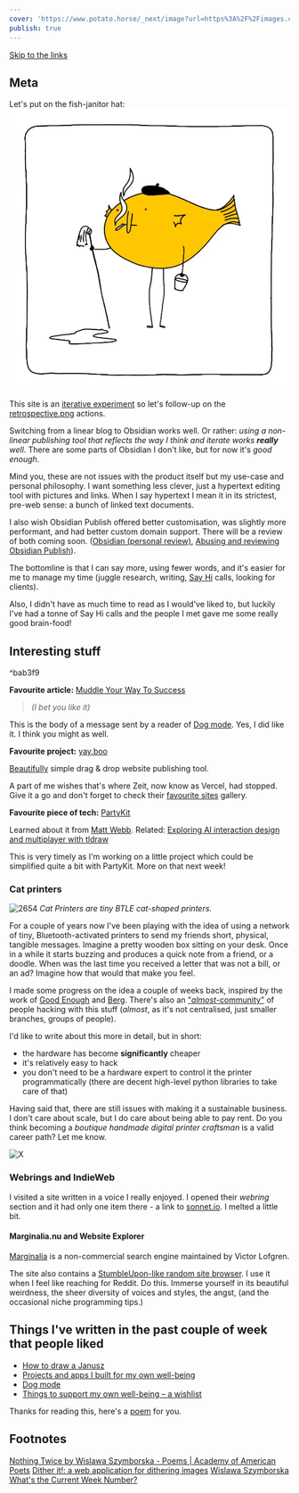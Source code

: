 ```yaml
---
cover: 'https://www.potato.horse/_next/image?url=https%3A%2F%2Fimages.ctfassets.net%2Fhyylafu4fjks%2F3UEKq94N3wmAZNEvthdZ8j%2F19969d08c9df869f6a9e4aec8dfd123d%2F182624883_856620778253995_571075980421732300_n_17904835792889678.jpg&w=1920&q=75'
publish: true
---
```

[Skip to the links](<../40>)

## Meta

Let's put on the fish-janitor hat: 
![344](182624883_856620778253995_571075980421732300_n_17904835792889678.webp)

This site is an [iterative experiment](<../../../111>) so let's follow-up on the [retrospective.png](<../../../retrospective.png>) actions. 

Switching from a linear blog to Obsidian works well. Or rather: *using a non-linear publishing tool that reflects the way I think and iterate works **really** well*. There are some parts of Obsidian I don't like, but for now it's *good enough*. 

Mind you, these are not issues with the product itself but my use-case and personal philosophy. I want something less clever, just a hypertext editing tool with pictures and links. When I say hypertext I mean it in its strictest, pre-web sense: a bunch of linked text documents.

I also wish Obsidian Publish offered better customisation, was slightly more performant, and had better custom domain support. There will be a review of both coming soon. ([Obsidian (personal review)](<../../../Obsidian (personal review)>), [Abusing and reviewing Obsidian Publish](<../../../Abusing and reviewing Obsidian Publish>)).

The bottomline is that I can say more, using fewer words, and it's easier for me to manage my time (juggle research, writing, [Say Hi](https://sonnet.io/posts/hi) calls, looking for clients).

Also, I didn't have as much time to read as I would've liked to, but luckily I've had a tonne of Say Hi calls and the people I met gave me some really good brain-food!

## Interesting stuff

<span id="^bab3f9" class="link-marker">^bab3f9</span>

**Favourite article:** [Muddle Your Way To Success](https://xeny.net/Muddle%20Your%20Way%20To%20Success)

> *(I bet you like it)*

This is the body of a message sent by a reader of [Dog mode](<../../../Dog mode>). Yes, I did like it. I think you might as well.
 

**Favourite project:** [yay.boo](https://yay.boo)

[Beautifully](<../../../Brutally simple>) simple drag & drop website publishing tool. 

A part of me wishes that's where Zeit, now know as Vercel, had stopped. Give it a go and don't forget to check their [favourite sites](https://yay.boo/favorites) gallery.

**Favourite piece of tech:** [PartyKit](https://www.partykit.io)

Learned about it from [Matt Webb](https://twitter.com/genmon). 
Related: [Exploring AI interaction design and multiplayer with tldraw](https://blog.partykit.io/posts/ai-interactions-with-tldraw) 

This is very timely as I'm working on a little project which could be simplified quite a bit with PartyKit. More on that next week!

### Cat printers

![2654](cat%20printer%20aliexpress.webp)
*Cat Printers are tiny BTLE cat-shaped printers.*

For a couple of years now I've been playing with the idea of using a network of tiny, Bluetooth-activated printers to send my friends short, physical, tangible messages. 
Imagine a pretty wooden box sitting on your desk. Once in a while it starts buzzing and  produces a quick note from a friend, or a doodle. When was the last time you received a letter that was not a bill, or an ad? Imagine how that would that make you feel.


I made some progress on the idea a couple of weeks back, inspired by the work of [Good Enough](https://guestbook.goodenough.us) and [Berg](https://nordprojects.co/projects/littleprinters/). There's also an ["*almost*-community"](<../../../Cat Printer – tools and resources>) of people hacking with this stuff (*almost*, as it's not centralised, just smaller branches, groups of people).

I'd like to write about this more in detail, but in short:

- the hardware has become **significantly** cheaper
- it's relatively easy to hack
- you don't need to be a hardware expert to control it the printer programmatically (there are decent high-level python libraries to take care of that)

Having said that, there are still issues with making it a sustainable business. I don't care about scale, but I do care about being able to pay rent. Do you think becoming a *boutique handmade digital printer craftsman* is a valid career path? Let me know.

![X](https://twitter.com/rafalpast/status/1700920284633551275)


### Webrings and IndieWeb

I visited a site written in a voice I really enjoyed. I opened their *webring* section and it had only one item there - a link to [sonnet.io](https://sonnet.io). I melted a little bit.

#### Marginalia.nu and Website Explorer
[Marginalia](https://explore.marginalia.nu/view) is a non-commercial search engine maintained by Victor Lofgren.

The site also contains a [StumbleUpon-like random site browser](https://explore.marginalia.nu/view). 
I use it when I feel like reaching for Reddit. Do this. Immerse yourself in its beautiful weirdness, the sheer diversity of voices and styles, the angst, (and the occasional niche programming tips.) 

## Things I've written in the past couple of week that people liked

- [How to draw a Janusz](<../../../How to draw a Janusz>)
- [Projects and apps I built for my own well-being](<../../../Projects and apps I built for my own well-being>)
- [Dog mode](<../../../Dog mode>)
- [Things to support my own well-being – a wishlist](<../../../Things to support my own well-being – a wishlist>)

Thanks for reading this, here's a [poem](<../../../Nothing Twice>) for you.

## Footnotes

[Nothing Twice by Wislawa Szymborska - Poems | Academy of American Poets](https://poets.org/poem/nothing-twice)
[Dither it!: a web application for dithering images](https://ditherit.com) [Wislawa Szymborska](<../../../Wislawa Szymborska>)
[What's the Current Week Number?](https://www.epochconverter.com/weeknumbers)
